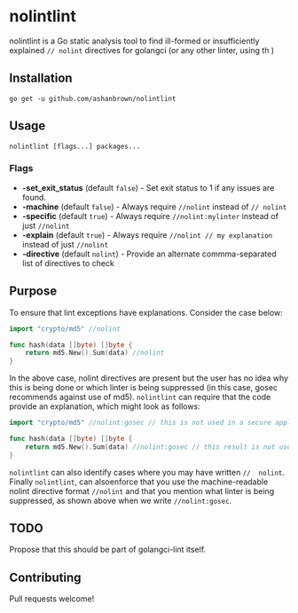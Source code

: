 # nolintlint

nolintlint is a Go static analysis tool to find ill-formed or insufficiently explained `// nolint` directives for golangci
(or any other linter, using th ) 

## Installation

    go get -u github.com/ashanbrown/nolintlint

## Usage

    nolintlint [flags...] packages...

### Flags

- **-set_exit_status** (default `false`) - Set exit status to 1 if any issues are found.
- **-machine** (default `false`) - Always require `//nolint` instead of `// nolint`
- **-specific** (default `true`) - Always require `//nolint:mylinter` instead of just `//nolint`
- **-explain** (default `true`) - Always require `//nolint // my explanation` instead of just `//nolint`
- **-directive** (default `nolint`) - Provide an alternate commma-separated list of directives to check

## Purpose

To ensure that lint exceptions have explanations.  Consider the case below:

```Go
import "crypto/md5" //nolint

func hash(data []byte) []byte {
	return md5.New().Sum(data) //nolint
}
```

In the above case, nolint directives are present but the user has no idea why this is being done or which linter
is being suppressed (in this case, gosec recommends against use of md5).  `nolintlint` can require that the code provide an explanation, which might look as follows:

```Go
import "crypto/md5" //nolint:gosec // this is not used in a secure application

func hash(data []byte) []byte {
	return md5.New().Sum(data) //nolint:gosec // this result is not used in a secure application
}
```

`nolintlint` can also identify cases where you may have written `//  nolint`.  Finally `nolintlint`, can alsoenforce that you
use the machine-readable nolint directive format `//nolint` and that you mention what linter is being suppressed, as shown above when we write `//nolint:gosec`.

## TODO

Propose that this should be part of golangci-lint itself.

## Contributing

Pull requests welcome!
